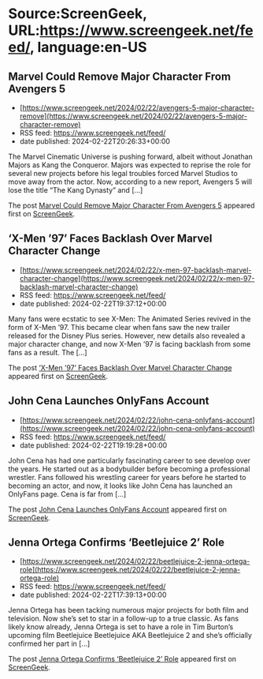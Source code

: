 # Source:ScreenGeek, URL:https://www.screengeek.net/feed/, language:en-US

## Marvel Could Remove Major Character From Avengers 5
 - [https://www.screengeek.net/2024/02/22/avengers-5-major-character-remove](https://www.screengeek.net/2024/02/22/avengers-5-major-character-remove)
 - RSS feed: https://www.screengeek.net/feed/
 - date published: 2024-02-22T20:26:33+00:00

<p>The Marvel Cinematic Universe is pushing forward, albeit without Jonathan Majors as Kang the Conqueror. Majors was expected to reprise the role for several new projects before his legal troubles forced Marvel Studios to move away from the actor. Now, according to a new report, Avengers 5 will lose the title &#8220;The Kang Dynasty&#8221; and [...]</p>
<p>The post <a href="https://www.screengeek.net/2024/02/22/avengers-5-major-character-remove/">Marvel Could Remove Major Character From Avengers 5</a> appeared first on <a href="https://www.screengeek.net">ScreenGeek</a>.</p>

## ‘X-Men ’97’ Faces Backlash Over Marvel Character Change
 - [https://www.screengeek.net/2024/02/22/x-men-97-backlash-marvel-character-change](https://www.screengeek.net/2024/02/22/x-men-97-backlash-marvel-character-change)
 - RSS feed: https://www.screengeek.net/feed/
 - date published: 2024-02-22T19:37:12+00:00

<p>Many fans were ecstatic to see X-Men: The Animated Series revived in the form of X-Men &#8217;97. This became clear when fans saw the new trailer released for the Disney Plus series. However, new details also revealed a major character change, and now X-Men &#8217;97 is facing backlash from some fans as a result. The [...]</p>
<p>The post <a href="https://www.screengeek.net/2024/02/22/x-men-97-backlash-marvel-character-change/">&#8216;X-Men &#8217;97&#8217; Faces Backlash Over Marvel Character Change</a> appeared first on <a href="https://www.screengeek.net">ScreenGeek</a>.</p>

## John Cena Launches OnlyFans Account
 - [https://www.screengeek.net/2024/02/22/john-cena-onlyfans-account](https://www.screengeek.net/2024/02/22/john-cena-onlyfans-account)
 - RSS feed: https://www.screengeek.net/feed/
 - date published: 2024-02-22T19:19:28+00:00

<p>John Cena has had one particularly fascinating career to see develop over the years. He started out as a bodybuilder before becoming a professional wrestler. Fans followed his wrestling career for years before he started to becoming an actor, and now, it looks like John Cena has launched an OnlyFans page. Cena is far from [...]</p>
<p>The post <a href="https://www.screengeek.net/2024/02/22/john-cena-onlyfans-account/">John Cena Launches OnlyFans Account</a> appeared first on <a href="https://www.screengeek.net">ScreenGeek</a>.</p>

## Jenna Ortega Confirms ‘Beetlejuice 2’ Role
 - [https://www.screengeek.net/2024/02/22/beetlejuice-2-jenna-ortega-role](https://www.screengeek.net/2024/02/22/beetlejuice-2-jenna-ortega-role)
 - RSS feed: https://www.screengeek.net/feed/
 - date published: 2024-02-22T17:39:13+00:00

<p>Jenna Ortega has been tacking numerous major projects for both film and television. Now she&#8217;s set to star in a follow-up to a true classic. As fans likely know already, Jenna Ortega is set to have a role in Tim Burton&#8217;s upcoming film Beetlejuice Beetlejuice AKA Beetlejuice 2 and she&#8217;s officially confirmed her part in [...]</p>
<p>The post <a href="https://www.screengeek.net/2024/02/22/beetlejuice-2-jenna-ortega-role/">Jenna Ortega Confirms &#8216;Beetlejuice 2&#8217; Role</a> appeared first on <a href="https://www.screengeek.net">ScreenGeek</a>.</p>

